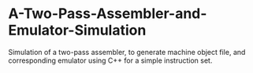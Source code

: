 # A-Two-Pass-Assembler-and-Emulator-Simulation
Simulation of a two-pass assembler, to generate machine object file, and corresponding emulator using C++ for a simple instruction set.
